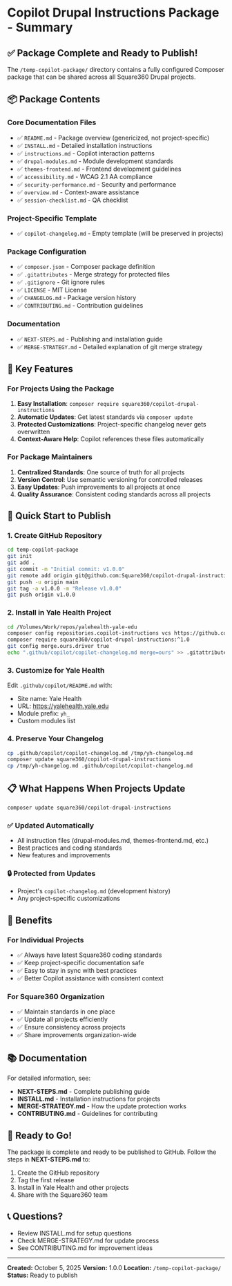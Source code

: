 # Copilot Drupal Instructions Package - Summary

## ✅ Package Complete and Ready to Publish!

The `/temp-copilot-package/` directory contains a fully configured Composer package that can be shared across all Square360 Drupal projects.

## 📦 Package Contents

### Core Documentation Files
- ✅ `README.md` - Package overview (genericized, not project-specific)
- ✅ `INSTALL.md` - Detailed installation instructions
- ✅ `instructions.md` - Copilot interaction patterns
- ✅ `drupal-modules.md` - Module development standards
- ✅ `themes-frontend.md` - Frontend development guidelines
- ✅ `accessibility.md` - WCAG 2.1 AA compliance
- ✅ `security-performance.md` - Security and performance
- ✅ `overview.md` - Context-aware assistance
- ✅ `session-checklist.md` - QA checklist

### Project-Specific Template
- ✅ `copilot-changelog.md` - Empty template (will be preserved in projects)

### Package Configuration
- ✅ `composer.json` - Composer package definition
- ✅ `.gitattributes` - Merge strategy for protected files
- ✅ `.gitignore` - Git ignore rules
- ✅ `LICENSE` - MIT License
- ✅ `CHANGELOG.md` - Package version history
- ✅ `CONTRIBUTING.md` - Contribution guidelines

### Documentation
- ✅ `NEXT-STEPS.md` - Publishing and installation guide
- ✅ `MERGE-STRATEGY.md` - Detailed explanation of git merge strategy

## 🎯 Key Features

### For Projects Using the Package
1. **Easy Installation**: `composer require square360/copilot-drupal-instructions`
2. **Automatic Updates**: Get latest standards via `composer update`
3. **Protected Customizations**: Project-specific changelog never gets overwritten
4. **Context-Aware Help**: Copilot references these files automatically

### For Package Maintainers
1. **Centralized Standards**: One source of truth for all projects
2. **Version Control**: Use semantic versioning for controlled releases
3. **Easy Updates**: Push improvements to all projects at once
4. **Quality Assurance**: Consistent coding standards across all projects

## 🚀 Quick Start to Publish

### 1. Create GitHub Repository
```bash
cd temp-copilot-package
git init
git add .
git commit -m "Initial commit: v1.0.0"
git remote add origin git@github.com:Square360/copilot-drupal-instructions.git
git push -u origin main
git tag -a v1.0.0 -m "Release v1.0.0"
git push origin v1.0.0
```

### 2. Install in Yale Health Project
```bash
cd /Volumes/Work/repos/yalehealth-yale-edu
composer config repositories.copilot-instructions vcs https://github.com/Square360/copilot-drupal-instructions
composer require square360/copilot-drupal-instructions:^1.0
git config merge.ours.driver true
echo ".github/copilot/copilot-changelog.md merge=ours" >> .gitattributes
```

### 3. Customize for Yale Health
Edit `.github/copilot/README.md` with:
- Site name: Yale Health
- URL: https://yalehealth.yale.edu
- Module prefix: `yh_`
- Custom modules list

### 4. Preserve Your Changelog
```bash
cp .github/copilot/copilot-changelog.md /tmp/yh-changelog.md
composer update square360/copilot-drupal-instructions
cp /tmp/yh-changelog.md .github/copilot/copilot-changelog.md
```

## 📋 What Happens When Projects Update

```bash
composer update square360/copilot-drupal-instructions
```

### ✅ Updated Automatically
- All instruction files (drupal-modules.md, themes-frontend.md, etc.)
- Best practices and coding standards
- New features and improvements

### 🔒 Protected from Updates
- Project's `copilot-changelog.md` (development history)
- Any project-specific customizations

## 🎁 Benefits

### For Individual Projects
- ✅ Always have latest Square360 coding standards
- ✅ Keep project-specific documentation safe
- ✅ Easy to stay in sync with best practices
- ✅ Better Copilot assistance with consistent context

### For Square360 Organization
- ✅ Maintain standards in one place
- ✅ Update all projects efficiently
- ✅ Ensure consistency across projects
- ✅ Share improvements organization-wide

## 📚 Documentation

For detailed information, see:
- **NEXT-STEPS.md** - Complete publishing guide
- **INSTALL.md** - Installation instructions for projects
- **MERGE-STRATEGY.md** - How the update protection works
- **CONTRIBUTING.md** - Guidelines for contributing

## 🎉 Ready to Go!

The package is complete and ready to be published to GitHub. Follow the steps in **NEXT-STEPS.md** to:
1. Create the GitHub repository
2. Tag the first release
3. Install in Yale Health and other projects
4. Share with the Square360 team

## 📞 Questions?

- Review INSTALL.md for setup questions
- Check MERGE-STRATEGY.md for update process
- See CONTRIBUTING.md for improvement ideas

---

**Created:** October 5, 2025
**Version:** 1.0.0
**Location:** `/temp-copilot-package/`
**Status:** Ready to publish
